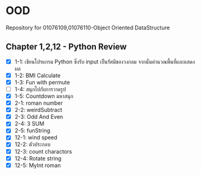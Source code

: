 # OOD
Repository for 01076109,01076110-Object Oriented DataStructure

## Chapter 1,2,12 - Python Review
- [X] 1-1: เขียนโปรแกรม Python ซึ่งรับ input เป็นรัศมีของวงกลม จากนั้นคำนวณพื้นที่และแสดงผล
- [X] 1-2: BMI Calculate
- [X] 1-3: Fun with permute
- [ ] 1-4: สนุกไปกับการวาดรูป
- [X] 1-5: Countdown มหาสนุก
- [X] 2-1: roman number
- [X] 2-2: weirdSubtract
- [X] 2-3: Odd And Even
- [X] 2-4: 3 SUM
- [X] 2-5: funString
- [X] 12-1: wind speed
- [X] 12-2: ตัวประกอบ
- [X] 12-3: count charactors
- [X] 12-4: Rotate string
- [X] 12-5: MyInt roman
